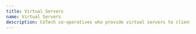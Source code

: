 ```yaml
---
title: Virtual Servers
name: Virtual Servers
description: CoTech co-operatives who provide virtual servers to clients.
---
```


